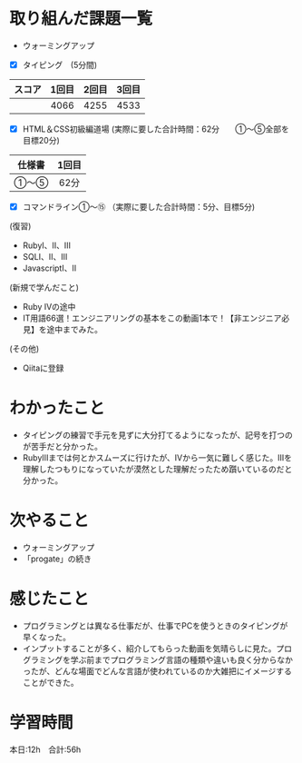 # 取り組んだ課題一覧
- ウォーミングアップ
- [x] タイピング　(5分間)

| スコア | 1回目 | 2回目 | 3回目 |
|:------:|:-----:|:-----:|:-----:|
|     　 | 4066 | 4255 | 4533 |

- [x] HTML＆CSS初級編道場 
(実際に要した合計時間：62分　　①～⑤全部を目標20分)

| 仕様書 | 1回目 |
|:--:|:----:|
| ①～⑤ | 62分 | - |

- [x] コマンドライン①～⑮
（実際に要した合計時間：5分、目標5分)

(復習)
- RubyⅠ、Ⅱ、Ⅲ
- SQLⅠ、Ⅱ、Ⅲ
- JavascriptⅠ、Ⅱ

(新規で学んだこと)
- Ruby Ⅳの途中
- IT用語66選！エンジニアリングの基本をこの動画1本で！【非エンジニア必見】を途中までみた。

(その他)
- Qiitaに登録

# わかったこと
- タイピングの練習で手元を見ずに大分打てるようになったが、記号を打つのが苦手だと分かった。
- RubyⅢまでは何とかスムーズに行けたが、Ⅳから一気に難しく感じた。Ⅲを理解したつもりになっていたが漠然とした理解だったため躓いているのだと分かった。

# 次やること
- ウォーミングアップ
- 「progate」の続き

# 感じたこと
- プログラミングとは異なる仕事だが、仕事でPCを使うときのタイピングが早くなった。
-  インプットすることが多く、紹介してもらった動画を気晴らしに見た。プログラミングを学ぶ前までプログラミング言語の種類や違いも良く分からなかったが、どんな場面でどんな言語が使われているのか大雑把にイメージすることができた。

# 学習時間
本日:12h　合計:56h
